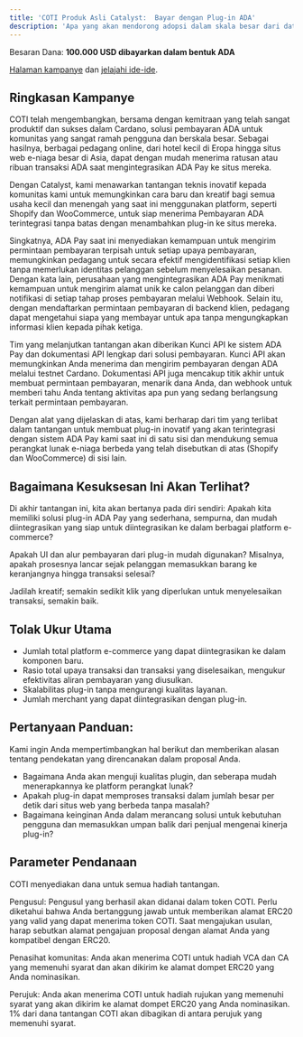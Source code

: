 ```yaml
---
title: 'COTI Produk Asli Catalyst:  Bayar dengan Plug-in ADA'
description: 'Apa yang akan mendorong adopsi dalam skala besar dari data diri terdesentralisasi di Cardano?'
---
```


Besaran Dana: **100.000 USD dibayarkan dalam bentuk ADA**

[Halaman kampanye](https://cardano.ideascale.com/a/campaign-home/26256) dan [jelajahi ide-ide](https://cardano.ideascale.com/a/ideas/top/campaign-filter/byids/campaigns/26256/stage/unspecified).

## Ringkasan Kampanye

COTI telah mengembangkan, bersama dengan kemitraan yang telah sangat produktif dan sukses dalam Cardano, solusi pembayaran ADA untuk komunitas yang sangat ramah pengguna dan berskala besar. Sebagai hasilnya, berbagai pedagang online, dari hotel kecil di Eropa hingga situs web e-niaga besar di Asia, dapat dengan mudah menerima ratusan atau ribuan transaksi ADA saat mengintegrasikan ADA Pay ke situs mereka.

Dengan Catalyst, kami menawarkan tantangan teknis inovatif kepada komunitas kami untuk memungkinkan cara baru dan kreatif bagi semua usaha kecil dan menengah yang saat ini menggunakan platform, seperti Shopify dan WooCommerce, untuk siap menerima Pembayaran ADA terintegrasi tanpa batas dengan menambahkan plug-in ke situs mereka.

Singkatnya, ADA Pay saat ini menyediakan kemampuan untuk mengirim permintaan pembayaran terpisah untuk setiap upaya pembayaran, memungkinkan pedagang untuk secara efektif mengidentifikasi setiap klien tanpa memerlukan identitas pelanggan sebelum menyelesaikan pesanan. Dengan kata lain, perusahaan yang mengintegrasikan ADA Pay menikmati kemampuan untuk mengirim alamat unik ke calon pelanggan dan diberi notifikasi di setiap tahap proses pembayaran melalui Webhook. Selain itu, dengan mendaftarkan permintaan pembayaran di backend klien, pedagang dapat mengetahui siapa yang membayar untuk apa tanpa mengungkapkan informasi klien kepada pihak ketiga.

Tim yang melanjutkan tantangan akan diberikan Kunci API ke sistem ADA Pay dan dokumentasi API lengkap dari solusi pembayaran. Kunci API akan memungkinkan Anda menerima dan mengirim pembayaran dengan ADA melalui testnet Cardano. Dokumentasi API juga mencakup titik akhir untuk membuat permintaan pembayaran, menarik dana Anda, dan webhook untuk memberi tahu Anda tentang aktivitas apa pun yang sedang berlangsung terkait permintaan pembayaran.

Dengan alat yang dijelaskan di atas, kami berharap dari tim yang terlibat dalam tantangan untuk membuat plug-in inovatif yang akan terintegrasi dengan sistem ADA Pay kami saat ini di satu sisi dan mendukung semua perangkat lunak e-niaga berbeda yang telah disebutkan di atas (Shopify dan WooCommerce) di sisi lain.

## Bagaimana Kesuksesan Ini Akan Terlihat?

Di akhir tantangan ini, kita akan bertanya pada diri sendiri: Apakah kita memiliki solusi plug-in ADA Pay yang sederhana, sempurna, dan mudah diintegrasikan yang siap untuk diintegrasikan ke dalam berbagai platform e-commerce?

Apakah UI dan alur pembayaran dari plug-in mudah digunakan? Misalnya, apakah prosesnya lancar sejak pelanggan memasukkan barang ke keranjangnya hingga transaksi selesai?

Jadilah kreatif; semakin sedikit klik yang diperlukan untuk menyelesaikan transaksi, semakin baik.

## Tolak Ukur Utama

- Jumlah total platform e-commerce yang dapat diintegrasikan ke dalam komponen baru.
- Rasio total upaya transaksi dan transaksi yang diselesaikan, mengukur efektivitas aliran pembayaran yang diusulkan.
- Skalabilitas plug-in tanpa mengurangi kualitas layanan.
- Jumlah merchant yang dapat diintegrasikan dengan plug-in.

## Pertanyaan Panduan:

Kami ingin Anda mempertimbangkan hal berikut dan memberikan alasan tentang pendekatan yang direncanakan dalam proposal Anda.

- Bagaimana Anda akan menguji kualitas plugin, dan seberapa mudah menerapkannya ke platform perangkat lunak?
- Apakah plug-in dapat memproses transaksi dalam jumlah besar per detik dari situs web yang berbeda tanpa masalah?
- Bagaimana keinginan Anda dalam merancang solusi untuk kebutuhan pengguna dan memasukkan umpan balik dari penjual mengenai kinerja plug-in?

## Parameter Pendanaan

COTI menyediakan dana untuk semua hadiah tantangan.

Pengusul: Pengusul yang berhasil akan didanai dalam token COTI. Perlu diketahui bahwa Anda bertanggung jawab untuk memberikan alamat ERC20 yang valid yang dapat menerima token COTI. Saat mengajukan usulan, harap sebutkan alamat pengajuan proposal dengan alamat Anda yang kompatibel dengan ERC20.

Penasihat komunitas: Anda akan menerima COTI untuk hadiah VCA dan CA yang memenuhi syarat dan akan dikirim ke alamat dompet ERC20 yang Anda nominasikan.

Perujuk: Anda akan menerima COTI untuk hadiah rujukan yang memenuhi syarat yang akan dikirim ke alamat dompet ERC20 yang Anda nominasikan. 1% dari dana tantangan COTI akan dibagikan di antara perujuk yang memenuhi syarat.
